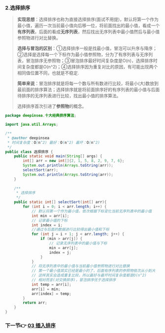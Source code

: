 ### 2.选择排序

> **实现思想**：选择排序也称为直接选择排序(面试不用提)，默认将第一个作为最小值，遍历一次当前最小值向后移一位，将前面找出的最小值，看成一个**有序列表**，后面的看成**无序列表**，然后找出无序列表中最小值然后与最小值参照物进行对比替换。
>
> **选择与冒泡的区别**：①选择排序一般是找最小值，冒泡可以升序与降序；②选择是选择每一个下标作为最小值参照物，分为了有序列表与无序列表，冒泡排序无参照物；③冒泡排序最好时间复杂度是O(n)，选择排序时间复杂度都是O(n^2)；④选择排序因为重复对比的原因，有可能出现两个相同值位置不同，也就是不稳定.
>
> **简单来说**：冒泡排序就是将每一个数与所有数进行比较，将最小(大)数放到最前面的排序算法；选择排序就是将前面排序好的有序列表的最小值与后面待排序的无序列表进行比较，找出最小值的排序算法。
>
> 选择排序首次引进了**参照物**的概念。

```java
package deepinsea.十大经典排序算法;

import java.util.Arrays;

/**
 * @author deepinsea
 * 时间复杂度：O(n^2) 最好：O(n^2) 最坏：O(n^2)
 */
public class 选择排序 {
    public static void main(String[] args) {
        int[] arr = new int[]{2, 1, 5, 8, 2, 9, 7, 6};
        System.out.println(Arrays.toString(arr));
        selectSort(arr);
        System.out.println(Arrays.toString(arr));
    }
    
    /**
     * 选择排序
     */
    public static int[] selectSort(int[] arr){
        for (int i = 0; i < arr.length; i++) {
            // 默认将第一个作为最小值，依次根据下标变化当前无序列表中的最小值
            int min = arr[i];
            // 记录最小值的下标
            int index = i;
            //通过与后面的数据进行比较得出最小值和下标
            for (int j = i + 1; j < arr.length; j++) {
                if (min > arr[j]) {
                    // 记录无序列表中的最小值与下标
                    min = arr[j];
                    index = j;
                }
            }
            // 将无序列表中的最小值与当前最小值参照物进行对比替换
            // 第一个最小值其实已经是最小的了，后面有序列表的参照物依次从小到大
            // 这样其实会造成重复比较，所以最好与最坏时间复杂度都是O(n^2)
            // 相对而言(对交换排序)，冒泡排序优于选择排序
            int temp = arr[i];
            arr[i] = min;
            arr[index] = temp;
        }
        return arr;
    }
}
```
### **下一节**👉 [03 插入排序](03%20插入排序.md)